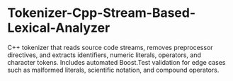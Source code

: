 # Tokenizer-Cpp-Stream-Based-Lexical-Analyzer
C++ tokenizer that reads source code streams, removes preprocessor directives, and extracts identifiers, numeric literals, operators, and character tokens. Includes automated Boost.Test validation for edge cases such as malformed literals, scientific notation, and compound operators.
